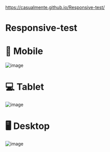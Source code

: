https://casualmente.github.io/Responsive-test/
# Responsive-test
# 📲 Mobile
![image](https://user-images.githubusercontent.com/112674398/194676931-ce0a6e54-a000-4a85-b033-cffe88b4ecd7.png)
# 💻 Tablet
![image](https://user-images.githubusercontent.com/112674398/194676972-c96d6174-224c-4aa1-a24b-4a5f56efb97a.png)
# 🖥️ Desktop
![image](https://user-images.githubusercontent.com/112674398/194676995-506cd2ea-54ee-4c27-9e55-a4331b674eb7.png)
